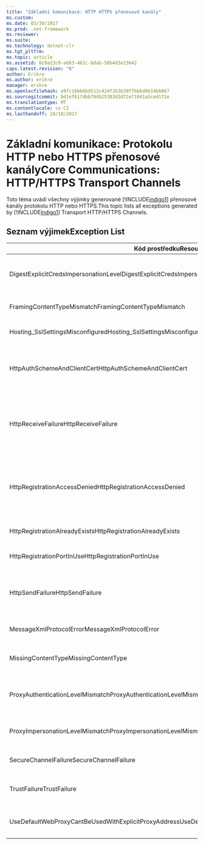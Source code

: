 ```yaml
---
title: "Základní komunikace: HTTP HTTPS přenosové kanály"
ms.custom: 
ms.date: 03/30/2017
ms.prod: .net-framework
ms.reviewer: 
ms.suite: 
ms.technology: dotnet-clr
ms.tgt_pltfrm: 
ms.topic: article
ms.assetid: 6c0a23c9-a663-461c-bdab-58b4d3e23642
caps.latest.revision: "6"
author: Erikre
ms.author: erikre
manager: erikre
ms.openlocfilehash: e9fc16bb6bd512c424f2b3630f7bb6d0614bb067
ms.sourcegitcommit: bd1ef61f4bb794b25383d3d72e71041a5ced172e
ms.translationtype: MT
ms.contentlocale: cs-CZ
ms.lasthandoff: 10/18/2017
---
```

# <a name="core-communications-httphttps-transport-channels"></a><span data-ttu-id="011af-102">Základní komunikace: Protokolu HTTP nebo HTTPS přenosové kanály</span><span class="sxs-lookup"><span data-stu-id="011af-102">Core Communications: HTTP/HTTPS Transport Channels</span></span>
<span data-ttu-id="011af-103">Toto téma uvádí všechny výjimky generované [!INCLUDE[indigo1](../../../../../includes/indigo1-md.md)] přenosové kanály protokolu HTTP nebo HTTPS.</span><span class="sxs-lookup"><span data-stu-id="011af-103">This topic lists all exceptions generated by [!INCLUDE[indigo1](../../../../../includes/indigo1-md.md)] Transport HTTP/HTTPS Channels.</span></span>  
  
## <a name="exception-list"></a><span data-ttu-id="011af-104">Seznam výjimek</span><span class="sxs-lookup"><span data-stu-id="011af-104">Exception List</span></span>  
  
|<span data-ttu-id="011af-105">Kód prostředku</span><span class="sxs-lookup"><span data-stu-id="011af-105">Resource Code</span></span>|<span data-ttu-id="011af-106">Řetězec prostředku</span><span class="sxs-lookup"><span data-stu-id="011af-106">Resource String</span></span>|  
|-------------------|---------------------|  
|<span data-ttu-id="011af-107">DigestExplicitCredsImpersonationLevel</span><span class="sxs-lookup"><span data-stu-id="011af-107">DigestExplicitCredsImpersonationLevel</span></span>|<span data-ttu-id="011af-108">Úroveň zosobnění zadaný byla zadána.</span><span class="sxs-lookup"><span data-stu-id="011af-108">The specified impersonation level was specified.</span></span> <span data-ttu-id="011af-109">Ověřování hodnotou hash HTTP podporuje pouze úroveň 'Zosobnění' při použití s explicitní přihlašovací údaje.</span><span class="sxs-lookup"><span data-stu-id="011af-109">HTTP Digest authentication only supports the 'Impersonation' level when used with an explicit credential.</span></span>|  
|<span data-ttu-id="011af-110">FramingContentTypeMismatch</span><span class="sxs-lookup"><span data-stu-id="011af-110">FramingContentTypeMismatch</span></span>|<span data-ttu-id="011af-111">Zadaná služba nepodporuje zadaný typ obsahu.</span><span class="sxs-lookup"><span data-stu-id="011af-111">The specified content type was not supported by the specified service.</span></span> <span data-ttu-id="011af-112">Může být neshoda vazby klienta a služby.</span><span class="sxs-lookup"><span data-stu-id="011af-112">The client and service bindings may be mismatched.</span></span>|  
|<span data-ttu-id="011af-113">Hosting_SslSettingsMisconfigured</span><span class="sxs-lookup"><span data-stu-id="011af-113">Hosting_SslSettingsMisconfigured</span></span>|<span data-ttu-id="011af-114">Nastavení protokolu SSL pro službu zadaný neodpovídají definicím služby IIS.</span><span class="sxs-lookup"><span data-stu-id="011af-114">The Secure Sockets Layer settings for the specified service do not match those of the Internet Information Services.</span></span>|  
|<span data-ttu-id="011af-115">HttpAuthSchemeAndClientCert</span><span class="sxs-lookup"><span data-stu-id="011af-115">HttpAuthSchemeAndClientCert</span></span>|<span data-ttu-id="011af-116">Objekt factory naslouchací proces HTTPS byla nakonfigurována tak, aby vyžadovala klientský certifikát a zadané schéma ověřování.</span><span class="sxs-lookup"><span data-stu-id="011af-116">The HTTPS listener factory was configured to require a client certificate and the specified authentication scheme.</span></span> <span data-ttu-id="011af-117">Ale pouze jednu formu ověření klienta, může být nutná najednou.</span><span class="sxs-lookup"><span data-stu-id="011af-117">However, only one form of client authentication can be required at one time.</span></span>|  
|<span data-ttu-id="011af-118">HttpReceiveFailure</span><span class="sxs-lookup"><span data-stu-id="011af-118">HttpReceiveFailure</span></span>|<span data-ttu-id="011af-119">Došlo k chybě při přijímání odpověď HTTP do zadané.</span><span class="sxs-lookup"><span data-stu-id="011af-119">An error occurred while receiving the HTTP response to the specified.</span></span> <span data-ttu-id="011af-120">Vazby koncového bodu služby, nemusí být pomocí protokolu HTTP.</span><span class="sxs-lookup"><span data-stu-id="011af-120">The service endpoint binding may not be using the HTTP protocol.</span></span> <span data-ttu-id="011af-121">Další možností je, že kontext požadavku protokolu HTTP se ukončila serverem kvůli vypnutí služby.</span><span class="sxs-lookup"><span data-stu-id="011af-121">Another possibility is that an HTTP request context was terminated by the server because of a service shutting down.</span></span> <span data-ttu-id="011af-122">Zobrazit další podrobnosti v protokolech serveru.</span><span class="sxs-lookup"><span data-stu-id="011af-122">See the server logs for more details.</span></span>|  
|<span data-ttu-id="011af-123">HttpRegistrationAccessDenied</span><span class="sxs-lookup"><span data-stu-id="011af-123">HttpRegistrationAccessDenied</span></span>|<span data-ttu-id="011af-124">HTTP nelze zaregistrovat zadanou adresu URL.</span><span class="sxs-lookup"><span data-stu-id="011af-124">HTTP cannot register the specified URL.</span></span> <span data-ttu-id="011af-125">Váš proces nemá přístupová práva na tento obor názvů (viz http://msdn.microsoft.com/library/default.asp?url=/library/http/http/namespace_reservations_registrations_and_routing.asp podrobnosti).</span><span class="sxs-lookup"><span data-stu-id="011af-125">Your process does not have access rights to this namespace (see http://msdn.microsoft.com/library/default.asp?url=/library/http/http/namespace_reservations_registrations_and_routing.asp for details).</span></span>|  
|<span data-ttu-id="011af-126">HttpRegistrationAlreadyExists</span><span class="sxs-lookup"><span data-stu-id="011af-126">HttpRegistrationAlreadyExists</span></span>|<span data-ttu-id="011af-127">HTTP nelze zaregistrovat zadanou adresu URL.</span><span class="sxs-lookup"><span data-stu-id="011af-127">HTTP cannot register the specified URL.</span></span> <span data-ttu-id="011af-128">Jiná aplikace již zaregistrován tuto adresu URL s protokolem HTTP. SYS.</span><span class="sxs-lookup"><span data-stu-id="011af-128">Another application already registered this URL with HTTP.SYS.</span></span>|  
|<span data-ttu-id="011af-129">HttpRegistrationPortInUse</span><span class="sxs-lookup"><span data-stu-id="011af-129">HttpRegistrationPortInUse</span></span>|<span data-ttu-id="011af-130">HTTP nelze zaregistrovat zadanou adresu URL, protože je zadaný port TCP používá jiná aplikace.</span><span class="sxs-lookup"><span data-stu-id="011af-130">HTTP cannot register the specified URL because the specified TCP port is being used by another application.</span></span>|  
|<span data-ttu-id="011af-131">HttpSendFailure</span><span class="sxs-lookup"><span data-stu-id="011af-131">HttpSendFailure</span></span>|<span data-ttu-id="011af-132">Došlo k chybě při vytváření zadaný požadavek HTTP.</span><span class="sxs-lookup"><span data-stu-id="011af-132">An error occurred while making the HTTP request to the specified.</span></span> <span data-ttu-id="011af-133">Zkontrolujte, zda je příčinou není neshodou vazeb zabezpečení.</span><span class="sxs-lookup"><span data-stu-id="011af-133">Ensure that the cause is not a security binding mismatch.</span></span> <span data-ttu-id="011af-134">Ujistěte se také, že služba není nakonfigurována pro Secure Sockets Layer.</span><span class="sxs-lookup"><span data-stu-id="011af-134">Also ensure that the service is not configured for Secure Sockets Layer.</span></span>|  
|<span data-ttu-id="011af-135">MessageXmlProtocolError</span><span class="sxs-lookup"><span data-stu-id="011af-135">MessageXmlProtocolError</span></span>|<span data-ttu-id="011af-136">Vyskytl se problém se souborem XML, který jste získali od sítě.</span><span class="sxs-lookup"><span data-stu-id="011af-136">A problem occurred with the XML that was received from the network.</span></span> <span data-ttu-id="011af-137">Viz vnitřní výjimka další podrobnosti.</span><span class="sxs-lookup"><span data-stu-id="011af-137">See the inner exception for more details.</span></span>|  
|<span data-ttu-id="011af-138">MissingContentType</span><span class="sxs-lookup"><span data-stu-id="011af-138">MissingContentType</span></span>|<span data-ttu-id="011af-139">Příjemce vrátila chybu, která znamená, že byla v požadavku na zadaný typ obsahu.</span><span class="sxs-lookup"><span data-stu-id="011af-139">The receiver returned an error that indicates that the content type was missing on the request to the specified.</span></span> <span data-ttu-id="011af-140">Viz vnitřní výjimka Další informace.</span><span class="sxs-lookup"><span data-stu-id="011af-140">See the inner exception for more information.</span></span>|  
|<span data-ttu-id="011af-141">ProxyAuthenticationLevelMismatch</span><span class="sxs-lookup"><span data-stu-id="011af-141">ProxyAuthenticationLevelMismatch</span></span>|<span data-ttu-id="011af-142">Zadat pověření pro ověření proxy serveru HTTP požadavek vzájemné ověřování, který je přísnější než požadavek na ověření cílového serveru.</span><span class="sxs-lookup"><span data-stu-id="011af-142">The HTTP proxy authentication credential specified a mutual authentication requirement that is stricter than the requirement for the target server authentication.</span></span>|  
|<span data-ttu-id="011af-143">ProxyImpersonationLevelMismatch</span><span class="sxs-lookup"><span data-stu-id="011af-143">ProxyImpersonationLevelMismatch</span></span>|<span data-ttu-id="011af-144">Zadat pověření pro ověření proxy serveru HTTP úrovně omezení zosobnění, který je přísnější než omezení pro ověření cílového serveru.</span><span class="sxs-lookup"><span data-stu-id="011af-144">The HTTP proxy authentication credential specified an impersonation level restriction that is stricter than the restriction for the target server authentication.</span></span>|  
|<span data-ttu-id="011af-145">SecureChannelFailure</span><span class="sxs-lookup"><span data-stu-id="011af-145">SecureChannelFailure</span></span>|<span data-ttu-id="011af-146">Nelze vytvořit zabezpečený kanál pro Secure Socket Layer/Transport Layer Security s zadaný autoritou.</span><span class="sxs-lookup"><span data-stu-id="011af-146">A secure channel cannot be established for Secure Socket Layer/Transport Layer Security with the specified authority.</span></span>|  
|<span data-ttu-id="011af-147">TrustFailure</span><span class="sxs-lookup"><span data-stu-id="011af-147">TrustFailure</span></span>|<span data-ttu-id="011af-148">Nelze navázat vztah důvěryhodnosti pro Secure Socket Layer / Transport Layer Security zabezpečený kanál s zadaný autoritou.</span><span class="sxs-lookup"><span data-stu-id="011af-148">A trust relationship cannot be established for the Secure Socket Layer/ Transport Layer Security secure channel with the specified authority.</span></span>|  
|<span data-ttu-id="011af-149">UseDefaultWebProxyCantBeUsedWithExplicitProxyAddress</span><span class="sxs-lookup"><span data-stu-id="011af-149">UseDefaultWebProxyCantBeUsedWithExplicitProxyAddress</span></span>|<span data-ttu-id="011af-150">Nelze zadat adresou explicitní proxy serveru, jakož i UseDefaultWebProxy = true v vaší HttpTransportBinding elementu.</span><span class="sxs-lookup"><span data-stu-id="011af-150">You cannot specify an explicit proxy address as well as UseDefaultWebProxy=true in your HttpTransportBinding element.</span></span>|
